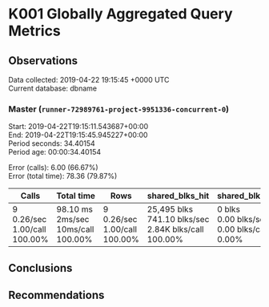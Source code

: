 # K001 Globally Aggregated Query Metrics

## Observations ##
Data collected: 2019-04-22 19:15:45 +0000 UTC  
Current database: dbname  



### Master (`runner-72989761-project-9951336-concurrent-0`) ###
Start: 2019-04-22T19:15:11.543687+00:00  
End: 2019-04-22T19:15:45.945227+00:00  
Period seconds: 34.40154  
Period age: 00:00:34.40154  

Error (calls): 6.00 (66.67%)  
Error (total time): 78.36 (79.87%)

Calls | Total&nbsp;time | Rows | shared_blks_hit | shared_blks_read | shared_blks_dirtied | shared_blks_written | blk_read_time | blk_write_time | kcache_reads | kcache_writes | kcache_user_time_ms | kcache_system_time 
-------|------------|------|-----------------|------------------|---------------------|---------------------|---------------|----------------|--------------|---------------|---------------------|--------------------
9<br/>0.26/sec<br/>1.00/call<br/>100.00% |98.10&nbsp;ms<br/>2ms/sec<br/>10ms/call<br/>100.00% |9<br/>0.26/sec<br/>1.00/call<br/>100.00% |25,495&nbsp;blks<br/>741.10&nbsp;blks/sec<br/>2.84K&nbsp;blks/call<br/>100.00% |0&nbsp;blks<br/>0.00&nbsp;blks/sec<br/>0.00&nbsp;blks/call<br/>0.00% |0&nbsp;blks<br/>0.00&nbsp;blks/sec<br/>0.00&nbsp;blks/call<br/>0.00% |0&nbsp;blks<br/>0.00&nbsp;blks/sec<br/>0.00&nbsp;blks/call<br/>0.00% |0.00&nbsp;ms<br/>0s/sec<br/>0s/call<br/>0.00% |0.00&nbsp;ms<br/>0s/sec<br/>0s/call<br/>0.00% |0.00&nbsp;bytes<br/>0.00&nbsp;bytes/sec<br/>0.00&nbsp;bytes/call<br/>0.00% |0.00&nbsp;bytes<br/>0.00&nbsp;bytes/sec<br/>0.00&nbsp;bytes/call<br/>0.00% |0.00&nbsp;ms<br/>0s/sec<br/>0s/call<br/>0.00% |0.00&nbsp;ms<br/>0s/sec<br/>0s/call<br/>0.00%





## Conclusions ##


## Recommendations ##

